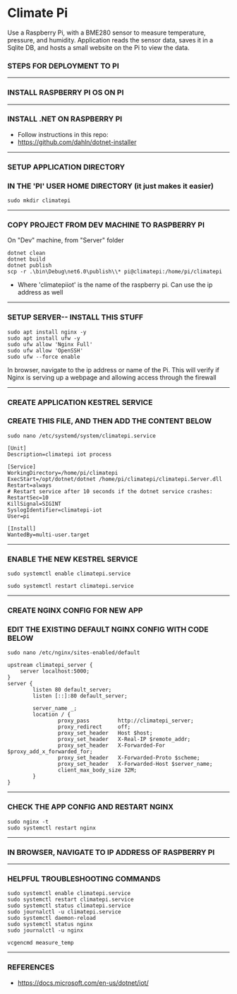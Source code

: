 # Climate Pi

Use a Raspberry Pi, with a BME280 sensor to measure temperature, pressure, and humidity. Application reads the sensor data, saves it in a Sqlite DB, and hosts a small website on the Pi to view the data.

### STEPS FOR DEPLOYMENT TO PI
____

### INSTALL RASPBERRY PI OS ON PI

____
### INSTALL .NET ON RASPBERRY PI
 - Follow instructions in this repo:
 - https://github.com/dahln/dotnet-installer
____
### SETUP APPLICATION DIRECTORY
### IN THE 'PI' USER HOME DIRECTORY (it just makes it easier)
```
sudo mkdir climatepi
```
____
### COPY PROJECT FROM DEV MACHINE TO RASPBERRY PI
On "Dev" machine, from "Server" folder
```
dotnet clean
dotnet build
dotnet publish
scp -r .\bin\Debug\net6.0\publish\\* pi@climatepi:/home/pi/climatepi
```
 - Where 'climatepiiot' is the name of the raspberry pi. Can use the ip address as well

____
### SETUP SERVER-- INSTALL THIS STUFF
```
sudo apt install nginx -y
sudo apt install ufw -y
sudo ufw allow 'Nginx Full'
sudo ufw allow 'OpenSSH'
sudo ufw --force enable
```
In browser, navigate to the ip address or name of the Pi. This will verify if Nginx is serving up a webpage and allowing access through the firewall

____
### CREATE APPLICATION KESTREL SERVICE
### CREATE THIS FILE, AND THEN ADD THE CONTENT BELOW
```
sudo nano /etc/systemd/system/climatepi.service
```

```
[Unit]
Description=climatepi iot process

[Service]
WorkingDirectory=/home/pi/climatepi
ExecStart=/opt/dotnet/dotnet /home/pi/climatepi/climatepi.Server.dll
Restart=always
# Restart service after 10 seconds if the dotnet service crashes:
RestartSec=10
KillSignal=SIGINT
SyslogIdentifier=climatepi-iot
User=pi

[Install]
WantedBy=multi-user.target
```


____
### ENABLE THE NEW KESTREL SERVICE
```
sudo systemctl enable climatepi.service
```
```
sudo systemctl restart climatepi.service
```
____
### CREATE NGINX CONFIG FOR NEW APP
### EDIT THE EXISTING DEFAULT NGINX CONFIG WITH CODE BELOW
```
sudo nano /etc/nginx/sites-enabled/default
```

```
upstream climatepi_server {
    server localhost:5000;
}
server {
        listen 80 default_server;
        listen [::]:80 default_server;

        server_name _;
        location / {
                proxy_pass         http://climatepi_server;
                proxy_redirect     off;
                proxy_set_header   Host $host;
                proxy_set_header   X-Real-IP $remote_addr;
                proxy_set_header   X-Forwarded-For $proxy_add_x_forwarded_for;
                proxy_set_header   X-Forwarded-Proto $scheme;
                proxy_set_header   X-Forwarded-Host $server_name;
                client_max_body_size 32M;
        }
}
```


____
### CHECK THE APP CONFIG AND RESTART NGINX
```
sudo nginx -t
sudo systemctl restart nginx
```

____
### IN BROWSER, NAVIGATE TO IP ADDRESS OF RASPBERRY PI

____
### HELPFUL TROUBLESHOOTING COMMANDS

```
sudo systemctl enable climatepi.service
sudo systemctl restart climatepi.service
sudo systemctl status climatepi.service
sudo journalctl -u climatepi.service
sudo systemctl daemon-reload
sudo systemctl status nginx
sudo journalctl -u nginx

vcgencmd measure_temp
```


____
### REFERENCES
 - https://docs.microsoft.com/en-us/dotnet/iot/

